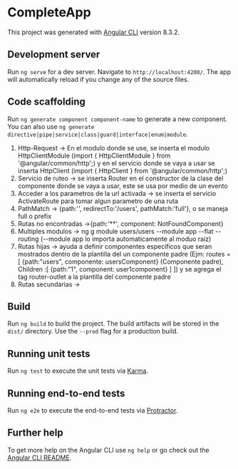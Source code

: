 # CompleteApp

This project was generated with [Angular CLI](https://github.com/angular/angular-cli) version 8.3.2.

## Development server

Run `ng serve` for a dev server. Navigate to `http://localhost:4200/`. The app will automatically reload if you change any of the source files.

## Code scaffolding

Run `ng generate component component-name` to generate a new component. You can also use `ng generate directive|pipe|service|class|guard|interface|enum|module`.

1. Http-Request -> En el modulo donde se use, se inserta el modulo HttpClientModule (import { HttpClientModule } from '@angular/common/http';) y en el servicio donde se vaya a usar se inserta HttpClient (import { HttpClient } from '@angular/common/http';)
2. Servicio de ruteo -> se inserta Router en el constructor de la clase del componente donde se vaya a usar, este se usa por medio de un evento
3. Acceder a los parametros de la url activada -> se inserta el servicio ActivateRoute para tomar algun parametro de una ruta
4. PathMatch -> {path:'', redirectTo:'/users', pathMatch:'full'}, o se maneja full o prefix
5. Rutas no encontradas ->{path:'**', component: NotFoundComponent}
6. Multiples modulos -> ng g module users/users --module app --flat --routing (--module app lo importa automaticamente al moduo raiz)
7. Rutas hijas -> ayuda a definir componentes especificos que seran mostrados dentro de la plantilla del un componente padre (Ejm:
routes =[
  {path:"users", componente: usersComponent} (Componente padre),
  Children :[
    {path:"1", component: user1component}
  ]
]) y se agrega el tag router-outlet a la plantilla del componente padre
8. Rutas secundarias -> 

## Build

Run `ng build` to build the project. The build artifacts will be stored in the `dist/` directory. Use the `--prod` flag for a production build.

## Running unit tests

Run `ng test` to execute the unit tests via [Karma](https://karma-runner.github.io).

## Running end-to-end tests

Run `ng e2e` to execute the end-to-end tests via [Protractor](http://www.protractortest.org/).

## Further help

To get more help on the Angular CLI use `ng help` or go check out the [Angular CLI README](https://github.com/angular/angular-cli/blob/master/README.md).

